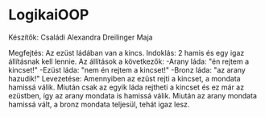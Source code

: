 # LogikaiOOP
Készítők:
Családi Alexandra
Dreilinger Maja

Megfejtés: Az ezüst ládában van a kincs.
Indoklás: 2 hamis és egy igaz állításnak kell lennie. 
          Az állítások a következők:
                -Arany láda: "én rejtem a kincset!"
                -Ezüst láda: "nem én rejtem a kincset!"
                -Bronz láda: "az arany hazudik!"
Levezetése: Amennyiben az ezüst rejti a kincset, a mondata hamissá válik. Miután csak az egyik láda rejtheti a kincset és ez már az ezüstben, így az arany mondata is hamissá válik.
            Miután az arany mondata hamissá vált, a bronz mondata teljesül, tehát igaz lesz.
